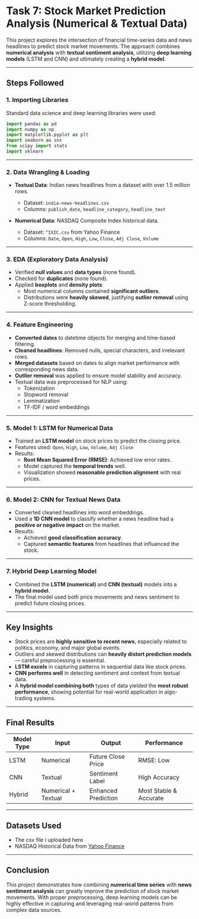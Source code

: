 # Task 7: Stock Market Prediction Analysis (Numerical & Textual Data)

This project explores the intersection of financial time-series data and news headlines to predict stock market movements. The approach combines **numerical analysis** with **textual sentiment analysis**, utilizing **deep learning models** (LSTM and CNN) and ultimately creating a **hybrid model**.

---

## Steps Followed

### 1. Importing Libraries

Standard data science and deep learning libraries were used:

```python
import pandas as pd
import numpy as np
import matplotlib.pyplot as plt
import seaborn as sns
from scipy import stats
import sklearn
```

---

### 2. Data Wrangling & Loading

- **Textual Data**: Indian news headlines from a dataset with over 1.5 million rows.
  - Dataset: `india-news-headlines.csv`
  - Columns: `publish_date`, `headline_category`, `headline_text`

- **Numerical Data**: NASDAQ Composite Index historical data.
  - Dataset: `^IXIC.csv` from Yahoo Finance
  - Columns: `Date`, `Open`, `High`, `Low`, `Close`, `Adj Close`, `Volume`

---

### 3. EDA (Exploratory Data Analysis)

- Verified **null values** and **data types** (none found).
- Checked for **duplicates** (none found).
- Applied **boxplots** and **density plots**:
  - Most numerical columns contained **significant outliers**.
  - Distributions were **heavily skewed**, justifying **outlier removal** using Z-score thresholding.

---

### 4. Feature Engineering

- **Converted dates** to datetime objects for merging and time-based filtering.
- **Cleaned headlines**: Removed nulls, special characters, and irrelevant rows.
- **Merged datasets** based on dates to align market performance with corresponding news data.
- **Outlier removal** was applied to ensure model stability and accuracy.
- Textual data was preprocessed for NLP using:
  - Tokenization
  - Stopword removal
  - Lemmatization
  - TF-IDF / word embeddings

---

### 5. Model 1: LSTM for Numerical Data

- Trained an **LSTM model** on stock prices to predict the closing price.
- Features used: `Open`, `High`, `Low`, `Volume`, `Adj Close`
- Results:
  - **Root Mean Squared Error (RMSE)**: Achieved low error rates.
  - Model captured the **temporal trends** well.
  - Visualization showed **reasonable prediction alignment** with real prices.

---

### 6. Model 2: CNN for Textual News Data

- Converted cleaned headlines into word embeddings.
- Used a **1D CNN model** to classify whether a news headline had a **positive or negative impact** on the market.
- Results:
  - Achieved **good classification accuracy**.
  - Captured **semantic features** from headlines that influenced the stock.

---

### 7. Hybrid Deep Learning Model

- Combined the **LSTM (numerical)** and **CNN (textual)** models into a **hybrid model**.
- The final model used both price movements and news sentiment to predict future closing prices.

---

## Key Insights

- Stock prices are **highly sensitive to recent news**, especially related to politics, economy, and major global events.
- Outliers and skewed distributions can **heavily distort prediction models** — careful preprocessing is essential.
- **LSTM excels** in capturing patterns in sequential data like stock prices.
- **CNN performs well** in detecting sentiment and context from textual data.
- A **hybrid model combining both** types of data yielded the **most robust performance**, showing potential for real-world application in algo-trading systems.

---

## Final Results

| Model Type | Input | Output | Performance |
|------------|--------|--------|-------------|
| LSTM       | Numerical | Future Close Price | RMSE: Low |
| CNN        | Textual | Sentiment Label | High Accuracy |
| Hybrid     | Numerical + Textual | Enhanced Prediction | Most Stable & Accurate |

---

## Datasets Used

- The csv file i uploaded here
- NASDAQ Historical Data from [Yahoo Finance](https://finance.yahoo.com/)

---

## Conclusion

This project demonstrates how combining **numerical time series** with **news sentiment analysis** can greatly improve the prediction of stock market movements. With proper preprocessing, deep learning models can be highly effective in capturing and leveraging real-world patterns from complex data sources.
